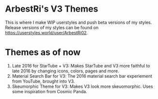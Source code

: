 # ArbestRi's V3 Themes
This is where I make WIP userstyles and push beta versions of my styles. Release versions of my styles can be found on https://userstyles.world/user/ArbestRi02.
# Themes as of now
1. Late 2016 for StarTube + V3: Makes StarTube and V3 more faithful to late 2016 by changing icons, colors, pages and more.
2. Material Search Bar for V3: The 2016 material search bar experiement from YouTube, brought into V3.
3. Skeumorphic Theme for V3: Makes V3 look more skeuomorphic. Uses some inspiration from Cosmic Panda.

